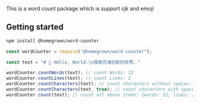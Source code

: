 This is a word count package which is support cjk and emoji

## Getting started

``` bash
npm install @homegrown/word-counter
```

``` js
const wordCounter = require("@homegrown/word-counter");

const text = "# 🙂 Hello, World.\n探索充满创新的世界。"

wordCounter.countWords(text); // count Words: 12
wordCounter.countLines(text); // count Lines: 2
wordCounter.countCharacters(text); // count characters without spaces: 24
wordCounter.countCharacters(text, true); // count characters with spaces: 27
wordCounter.count(text); // count all above items: {words: 12, lines: 2, characters: 24, charactersWithSpaces: 27}
```
